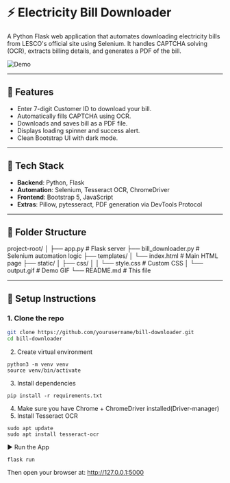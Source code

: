 # ⚡ Electricity Bill Downloader

A Python Flask web application that automates downloading electricity bills from LESCO's official site using Selenium. It handles CAPTCHA solving (OCR), extracts billing details, and generates a PDF of the bill.

![Demo](static/output.gif)

---

## 🚀 Features

- Enter 7-digit Customer ID to download your bill.
- Automatically fills CAPTCHA using OCR.
- Downloads and saves bill as a PDF file.
- Displays loading spinner and success alert.
- Clean Bootstrap UI with dark mode.

---

## 🧰 Tech Stack

- **Backend**: Python, Flask
- **Automation**: Selenium, Tesseract OCR, ChromeDriver
- **Frontend**: Bootstrap 5, JavaScript
- **Extras**: Pillow, pytesseract, PDF generation via DevTools Protocol

---

## 📂 Folder Structure

project-root/
│
├── app.py # Flask server
├── bill_downloader.py # Selenium automation logic
├── templates/
│ └── index.html # Main HTML page
├── static/
│ ├── css/
│ │ └── style.css # Custom CSS
│ └── output.gif # Demo GIF
└── README.md # This file


---

## 🔧 Setup Instructions

### 1. Clone the repo
```bash
git clone https://github.com/yourusername/bill-downloader.git
cd bill-downloader
```
2. Create virtual environment
```
python3 -m venv venv
source venv/bin/activate
```
3. Install dependencies
```
pip install -r requirements.txt
```
4. Make sure you have Chrome + ChromeDriver installed(Driver-manager)
5. Install Tesseract OCR
```
sudo apt update
sudo apt install tesseract-ocr
```

▶️ Run the App
```
flask run
```
Then open your browser at: http://127.0.0.1:5000



